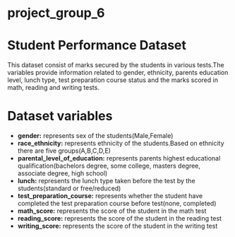 # project_group_6
# Student Performance Dataset
This dataset consist of marks secured by the students in various tests.The variables provide information related to gender, ethnicity, parents education level, lunch type, test preparation course status and the marks scored in math, reading and writing tests.

# Dataset variables
* __gender:__ represents sex of the students(Male,Female)
* __race_ethnicity:__ represents ethnicity of the students.Based on ethnicity there are five groups(A,B,C,D,E)
* __parental_level_of_education:__ represents parents highest educational qualification(bachelors degree, some college, masters degree, associate degree, high school)
* __lunch:__ represents the lunch type taken before the test by the students(standard or free/reduced)
* __test_preparation_course:__ represents whether the student have completed the test preparation course before test(none, completed)
* __math_score:__ represents the score of the student in the math test
* __reading_score:__ represents the score of the student in the reading test
* __writing_score:__ represents the score of the student in the writing test
